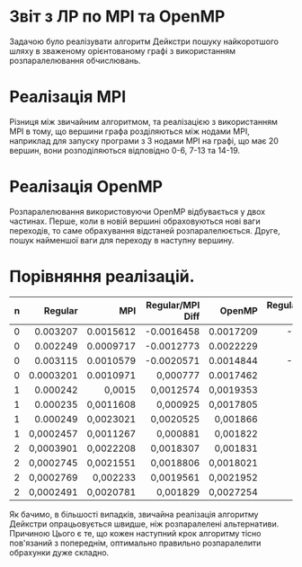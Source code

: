 # Звіт з ЛР по MPI та OpenMP

Задачою було реалізувати алгоритм Дейкстри пошуку найкоротшого шляху в зваженому орієнтованому графі з використанням розпаралелювання обчислювань. 

# Реалізація MPI

Різниця між звичайним алгоритмом, та реалізацією з використанням MPI в тому, що вершини графа розділяються між нодами MPI, наприклад для запуску програми з 3 нодами MPI на графі, що має 20 вершин, вони розподіляються відповідно 0-6, 7-13 та 14-19.

# Реалізація OpenMP

Розпаралелювання використовуючи OpenMP відбувається у двох частинах. 
Перше, коли в новій вершині обраховуються нові ваги переходів, то саме обрахування відстаней розпаралелюється.
Друге, пошук найменшої ваги для переходу в наступну вершину. 

# Порівняння реалізацій.

n | Regular | MPI | **Regular/MPI Diff** | OpenMP | **Regular/OpenMP Diff** | **MPI/OpenMP Diff**
-:|-:|-:|-:|-:|-:|-:
 0 | 0.003207 | 0.0015612 | -0.0016458 | 0.0017209 | -0,0014861 | 0,0001597
 0 | 0.002249 | 0.0009717 | -0.0012773 | 0.0022229 | -2,61E-05 | 0,0012512
 0 | 0.003115 | 0.0010579 | -0.0020571 | 0.0014844 | -0,0016306 | 0,0004265
 0 | 0.0003201 | 0.0010971 | 0,000777 | 0.0017462 | 0,0014261 | 0,0006491
 1 | 0.000242 | 0,0015 | 0,0012574 | 0,0019353 | 0,0016927 | 0,0004353
 1 | 0.000235 | 0,0011608 | 0,000925 | 0,0017805 | 0,0015447 | 0,0006197
 1 | 0.000249 | 0,0023021 | 0,0020525 | 0,001866 | 0,0016164 | -0,0004361
 1 | 0,0002457 | 0,0011267 | 0,000881 | 0,001822 | 0,0015763 | 0,0006953
 2 | 0,0003901 | 0,0022208 | 0,0018307 | 0,001831 | 0,0014409 | -0,0003898
 2 | 0,0002745 | 0,0021551 | 0,0018806 | 0,0018021 | 0,0015276 | -0,000353
 2 | 0,0002769 | 0,002233 | 0,0019561 | 0,0021952 | 0,0019183 | -3,78E-05
 2 | 0,0002491 | 0,0020781 | 0,001829 | 0,0027254 | 0,0024763 | 0,0006473

 Як бачимо, в більшості випадків, звичайна реалізація алгоритму Дейкстри опрацьовується швидше, ніж розпаралелені альтернативи. Причиною Цього є те, що кожен наступний крок алгоритму тісно пов'язаний з попереднім, оптимально правильно розпаралелити обрахунки дуже складно. 